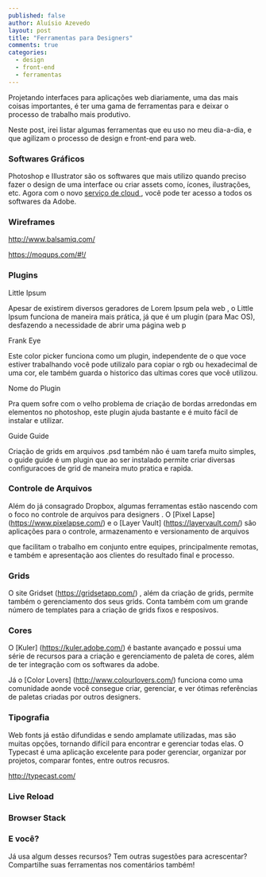 ```yaml
---
published: false
author: Aluísio Azevedo
layout: post
title: "Ferramentas para Designers"
comments: true
categories:
  - design
  - front-end
  - ferramentas
---
```




Projetando interfaces para aplicações web diariamente, uma das mais coisas importantes, é ter uma gama de ferramentas para e deixar o processo de trabalho mais produtivo.

Neste post, irei listar algumas ferramentas que eu uso no meu dia-a-dia, e que agilizam o processo de design e front-end para web.

<!-- more -->



### Softwares Gráficos

Photoshop e Illustrator são os softwares que mais utilizo quando preciso fazer o design de uma interface ou criar assets como, ícones, ilustrações, etc. Agora com o novo [serviço de cloud ](http://www.adobe.com/products/creativecloud.html), você pode ter acesso a todos os softwares da Adobe.



### Wireframes

http://www.balsamiq.com/

https://moqups.com/#!/



### Plugins


Little Ipsum

Apesar de existirem diversos geradores de Lorem Ipsum pela web , o Little Ipsum funciona de maneira mais prática, já que é um plugin (para Mac OS),  desfazendo a necessidade de abrir uma página web p


Frank Eye

Este color picker funciona como um plugin, independente de o que voce estiver trabalhando você pode utilizalo para copiar o rgb ou hexadecimal de uma cor, ele também guarda o historico das ultimas cores que você utilizou.


Nome do Plugin

Pra quem sofre com o velho  problema de criação de bordas arredondas em elementos no photoshop, este plugin ajuda bastante e é muito fácil de instalar e utilizar.



Guide Guide

Criação de grids em arquivos .psd também não é uam tarefa muito simples, o guide guide é um plugin que ao ser instalado permite criar diversas configuracoes de grid de maneira muto pratica e rapida.




### Controle de Arquivos

Além do já consagrado Dropbox, algumas ferramentas estão nascendo com o foco no controle de arquivos para designers .
O [Pixel Lapse] (https://www.pixelapse.com/) e o [Layer Vault] (https://layervault.com/) são aplicações para o controle, armazenamento e versionamento de arquivos 

que facilitam o trabalho em conjunto entre equipes, principalmente remotas,  e também e apresentação aos clientes do resultado final e processo.





### Grids

O site Gridset (https://gridsetapp.com/) , além da criação de grids, permite também o gerenciamento dos seus grids. Conta também com um grande número de templates para a criação de grids fixos e resposivos.





### Cores

O [Kuler] (https://kuler.adobe.com/) é bastante avançado e possui uma série de recursos para a criação e gerenciamento de paleta de cores, além de ter integração com os softwares da adobe.


Já o [Color Lovers] (http://www.colourlovers.com/) funciona como uma  comunidade aonde você consegue criar, gerenciar, e ver ótimas referências de paletas criadas por outros designers.







### Tipografia

Web fonts já estão difundidas e sendo amplamate utilizadas, mas são muitas opções, tornando difícil  para encontrar e gerenciar todas elas. O Typecast é uma aplicação excelente para poder gerenciar, organizar por projetos,  comparar fontes, entre outros recusros.

http://typecast.com/




###  Live Reload
### Browser Stack



### E você?

Já usa algum desses recursos? Tem outras sugestões para acrescentar?
Compartilhe suas ferramentas nos comentários também!














